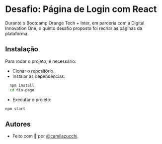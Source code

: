 # Desafio: Página de Login com React

Durante o Bootcamp Orange Tech + Inter, em parceria com a Digital Innovation One, o quinto desafio proposto foi recriar as páginas da plataforma.

## Instalação

Para rodar o projeto, é necessário:

- Clonar o repositório.
- Instalar as dependências:

```bash
  npm install
  cd dio-page
```
- Executar o projeto:
```bash
npm start
```
## Autores

- Feito com 💜 por [@camilazucchi](https://www.github.com/camilazucchi).